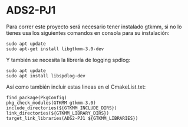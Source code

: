 # ADS2-PJ1

Para correr este proyecto será necesario tener instalado gtkmm, si no lo tienes usa los siguientes comandos en consola para su instalación:

    sudo apt update
    sudo apt-get install libgtkmm-3.0-dev

Y también se necesita la librería de logging spdlog:

    sudo apt update
    sudo apt install libspdlog-dev


Así como también incluir estas lineas en el CmakeList.txt:

    find_package(PkgConfig)
    pkg_check_modules(GTKMM gtkmm-3.0)
    include_directories(${GTKMM_INCLUDE_DIRS})
    link_directories(${GTKMM_LIBRARY_DIRS})
    target_link_libraries(ADS2-PJ1 ${GTKMM_LIBRARIES})
